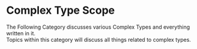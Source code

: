 # Complex Type Scope

The Following Category discusses various Complex Types and everything written in it.  
Topics within this category will discuss all things related to complex types.